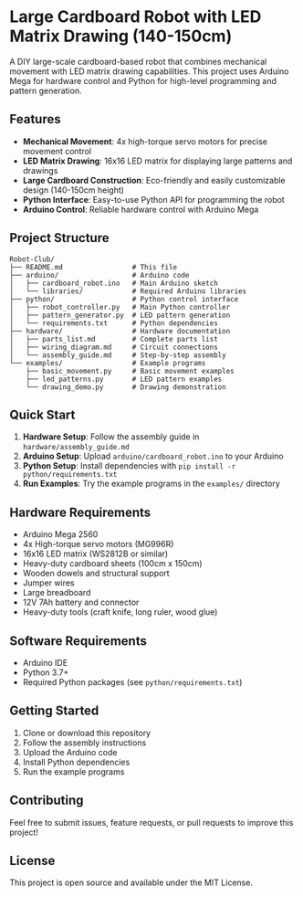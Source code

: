 # Large Cardboard Robot with LED Matrix Drawing (140-150cm)

A DIY large-scale cardboard-based robot that combines mechanical movement with LED matrix drawing capabilities. This project uses Arduino Mega for hardware control and Python for high-level programming and pattern generation.

## Features

- **Mechanical Movement**: 4x high-torque servo motors for precise movement control
- **LED Matrix Drawing**: 16x16 LED matrix for displaying large patterns and drawings
- **Large Cardboard Construction**: Eco-friendly and easily customizable design (140-150cm height)
- **Python Interface**: Easy-to-use Python API for programming the robot
- **Arduino Control**: Reliable hardware control with Arduino Mega

## Project Structure

```
Robot-Club/
├── README.md                 # This file
├── arduino/                  # Arduino code
│   ├── cardboard_robot.ino   # Main Arduino sketch
│   └── libraries/            # Required Arduino libraries
├── python/                   # Python control interface
│   ├── robot_controller.py   # Main Python controller
│   ├── pattern_generator.py  # LED pattern generation
│   └── requirements.txt      # Python dependencies
├── hardware/                 # Hardware documentation
│   ├── parts_list.md         # Complete parts list
│   ├── wiring_diagram.md     # Circuit connections
│   └── assembly_guide.md     # Step-by-step assembly
└── examples/                 # Example programs
    ├── basic_movement.py     # Basic movement examples
    ├── led_patterns.py       # LED pattern examples
    └── drawing_demo.py       # Drawing demonstration
```

## Quick Start

1. **Hardware Setup**: Follow the assembly guide in `hardware/assembly_guide.md`
2. **Arduino Setup**: Upload `arduino/cardboard_robot.ino` to your Arduino
3. **Python Setup**: Install dependencies with `pip install -r python/requirements.txt`
4. **Run Examples**: Try the example programs in the `examples/` directory

## Hardware Requirements

- Arduino Mega 2560
- 4x High-torque servo motors (MG996R)
- 16x16 LED matrix (WS2812B or similar)
- Heavy-duty cardboard sheets (100cm x 150cm)
- Wooden dowels and structural support
- Jumper wires
- Large breadboard
- 12V 7Ah battery and connector
- Heavy-duty tools (craft knife, long ruler, wood glue)

## Software Requirements

- Arduino IDE
- Python 3.7+
- Required Python packages (see `python/requirements.txt`)

## Getting Started

1. Clone or download this repository
2. Follow the assembly instructions
3. Upload the Arduino code
4. Install Python dependencies
5. Run the example programs

## Contributing

Feel free to submit issues, feature requests, or pull requests to improve this project!

## License

This project is open source and available under the MIT License.

